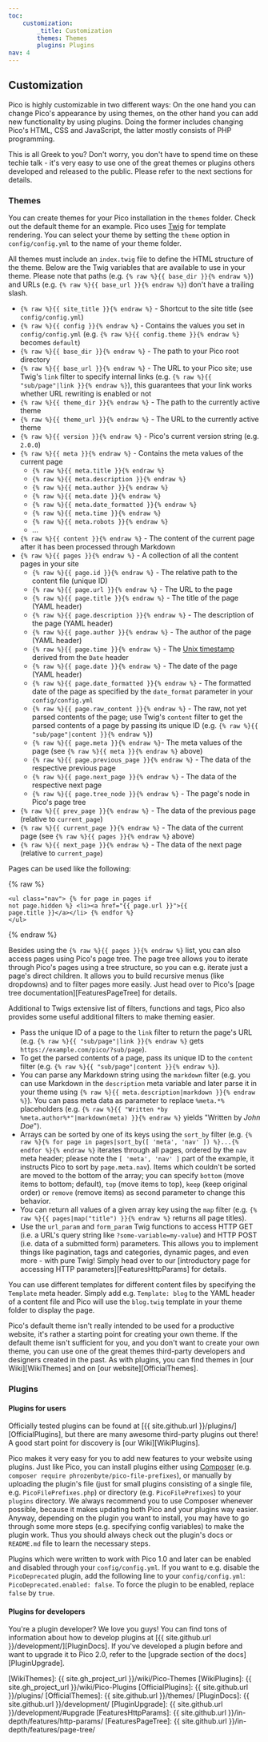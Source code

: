 ```yaml
---
toc:
    customization:
        _title: Customization
        themes: Themes
        plugins: Plugins
nav: 4
---
```


## Customization

Pico is highly customizable in two different ways: On the one hand you can change Pico's appearance by using themes, on the other hand you can add new functionality by using plugins. Doing the former includes changing Pico's HTML, CSS and JavaScript, the latter mostly consists of PHP programming.

This is all Greek to you? Don't worry, you don't have to spend time on these techie talk - it's very easy to use one of the great themes or plugins others developed and released to the public. Please refer to the next sections for details.

### Themes

You can create themes for your Pico installation in the `themes` folder. Check out the default theme for an example. Pico uses [Twig][] for template rendering. You can select your theme by setting the `theme` option in `config/config.yml` to the name of your theme folder.

All themes must include an `index.twig` file to define the HTML structure of the theme. Below are the Twig variables that are available to use in your theme. Please note that paths (e.g. `{% raw %}{{ base_dir }}{% endraw %}`) and URLs (e.g. `{% raw %}{{ base_url }}{% endraw %}`) don't have a trailing slash.

* `{% raw %}{{ site_title }}{% endraw %}` - Shortcut to the site title (see `config/config.yml`)
* `{% raw %}{{ config }}{% endraw %}` - Contains the values you set in `config/config.yml` (e.g. `{% raw %}{{ config.theme }}{% endraw %}` becomes `default`)
* `{% raw %}{{ base_dir }}{% endraw %}` - The path to your Pico root directory
* `{% raw %}{{ base_url }}{% endraw %}` - The URL to your Pico site; use Twig's `link` filter to specify internal links (e.g. `{% raw %}{{ "sub/page"|link }}{% endraw %}`), this guarantees that your link works whether URL rewriting is enabled or not
* `{% raw %}{{ theme_dir }}{% endraw %}` - The path to the currently active theme
* `{% raw %}{{ theme_url }}{% endraw %}` - The URL to the currently active theme
* `{% raw %}{{ version }}{% endraw %}` - Pico's current version string (e.g. `2.0.0`)
* `{% raw %}{{ meta }}{% endraw %}` - Contains the meta values of the current page
    * `{% raw %}{{ meta.title }}{% endraw %}`
    * `{% raw %}{{ meta.description }}{% endraw %}`
    * `{% raw %}{{ meta.author }}{% endraw %}`
    * `{% raw %}{{ meta.date }}{% endraw %}`
    * `{% raw %}{{ meta.date_formatted }}{% endraw %}`
    * `{% raw %}{{ meta.time }}{% endraw %}`
    * `{% raw %}{{ meta.robots }}{% endraw %}`
    * ...
* `{% raw %}{{ content }}{% endraw %}` - The content of the current page after it has been processed through Markdown
* `{% raw %}{{ pages }}{% endraw %}` - A collection of all the content pages in your site
    * `{% raw %}{{ page.id }}{% endraw %}` - The relative path to the content file (unique ID)
    * `{% raw %}{{ page.url }}{% endraw %}` - The URL to the page
    * `{% raw %}{{ page.title }}{% endraw %}` - The title of the page (YAML header)
    * `{% raw %}{{ page.description }}{% endraw %}` - The description of the page (YAML header)
    * `{% raw %}{{ page.author }}{% endraw %}` - The author of the page (YAML header)
    * `{% raw %}{{ page.time }}{% endraw %}` - The [Unix timestamp][UnixTimestamp] derived from the `Date` header
    * `{% raw %}{{ page.date }}{% endraw %}` - The date of the page (YAML header)
    * `{% raw %}{{ page.date_formatted }}{% endraw %}` - The formatted date of the page as specified by the `date_format` parameter in your `config/config.yml`
    * `{% raw %}{{ page.raw_content }}{% endraw %}` - The raw, not yet parsed contents of the page; use Twig's `content` filter to get the parsed contents of a page by passing its unique ID (e.g. `{% raw %}{{ "sub/page"|content }}{% endraw %}`)
    * `{% raw %}{{ page.meta }}{% endraw %}`- The meta values of the page (see `{% raw %}{{ meta }}{% endraw %}` above)
    * `{% raw %}{{ page.previous_page }}{% endraw %}` - The data of the respective previous page
    * `{% raw %}{{ page.next_page }}{% endraw %}` - The data of the respective next page
    * `{% raw %}{{ page.tree_node }}{% endraw %}` - The page's node in Pico's page tree
* `{% raw %}{{ prev_page }}{% endraw %}` - The data of the previous page (relative to `current_page`)
* `{% raw %}{{ current_page }}{% endraw %}` - The data of the current page (see `{% raw %}{{ pages }}{% endraw %}` above)
* `{% raw %}{{ next_page }}{% endraw %}` - The data of the next page (relative to `current_page`)

Pages can be used like the following:

{% raw %}<pre><code>&lt;ul class=&quot;nav&quot;&gt;
    {% for page in pages if not page.hidden %}
        &lt;li&gt;&lt;a href=&quot;{{ page.url }}&quot;&gt;{{ page.title }}&lt;/a&gt;&lt;/li&gt;
    {% endfor %}
&lt;/ul&gt;</code></pre>{% endraw %}

Besides using the `{% raw %}{{ pages }}{% endraw %}` list, you can also access pages using Pico's page tree. The page tree allows you to iterate through Pico's pages using a tree structure, so you can e.g. iterate just a page's direct children. It allows you to build recursive menus (like dropdowns) and to filter pages more easily. Just head over to Pico's [page tree documentation][FeaturesPageTree] for details.

Additional to Twigs extensive list of filters, functions and tags, Pico also provides some useful additional filters to make theming easier.

* Pass the unique ID of a page to the `link` filter to return the page's URL (e.g. `{% raw %}{{ "sub/page"|link }}{% endraw %}` gets `https://example.com/pico/?sub/page`).
* To get the parsed contents of a page, pass its unique ID to the `content` filter (e.g. `{% raw %}{{ "sub/page"|content }}{% endraw %}`).
* You can parse any Markdown string using the `markdown` filter (e.g. you can use Markdown in the `description` meta variable and later parse it in your theme using `{% raw %}{{ meta.description|markdown }}{% endraw %}`). You can pass meta data as parameter to replace `%meta.*%` placeholders (e.g. `{% raw %}{{ "Written *by %meta.author%*"|markdown(meta) }}{% endraw %}` yields "Written by *John Doe*").
* Arrays can be sorted by one of its keys using the `sort_by` filter (e.g. `{% raw %}{% for page in pages|sort_by([ 'meta', 'nav' ]) %}...{% endfor %}{% endraw %}` iterates through all pages, ordered by the `nav` meta header; please note the `[ 'meta', 'nav' ]` part of the example, it instructs Pico to sort by `page.meta.nav`). Items which couldn't be sorted are moved to the bottom of the array; you can specify `bottom` (move items to bottom; default), `top` (move items to top), `keep` (keep original order) or `remove` (remove items) as second parameter to change this behavior.
* You can return all values of a given array key using the `map` filter (e.g. `{% raw %}{{ pages|map("title") }}{% endraw %}` returns all page titles).
* Use the `url_param` and `form_param` Twig functions to access HTTP GET (i.e. a URL's query string like `?some-variable=my-value`) and HTTP POST (i.e. data of a submitted form) parameters. This allows you to implement things like pagination, tags and categories, dynamic pages, and even more - with pure Twig! Simply head over to our [introductory page for accessing HTTP parameters][FeaturesHttpParams] for details.

You can use different templates for different content files by specifying the `Template` meta header. Simply add e.g. `Template: blog` to the YAML header of a content file and Pico will use the `blog.twig` template in your theme folder to display the page.

Pico's default theme isn't really intended to be used for a productive website, it's rather a starting point for creating your own theme. If the default theme isn't sufficient for you, and you don't want to create your own theme, you can use one of the great themes third-party developers and designers created in the past. As with plugins, you can find themes in [our Wiki][WikiThemes] and on [our website][OfficialThemes].

### Plugins

#### Plugins for users

Officially tested plugins can be found at [{{ site.github.url }}/plugins/][OfficialPlugins], but there are many awesome third-party plugins out there! A good start point for discovery is [our Wiki][WikiPlugins].

Pico makes it very easy for you to add new features to your website using plugins. Just like Pico, you can install plugins either using [Composer][] (e.g. `composer require phrozenbyte/pico-file-prefixes`), or manually by uploading the plugin's file (just for small plugins consisting of a single file, e.g. `PicoFilePrefixes.php`) or directory (e.g. `PicoFilePrefixes`) to your `plugins` directory. We always recommend you to use Composer whenever possible, because it makes updating both Pico and your plugins way easier. Anyway, depending on the plugin you want to install, you may have to go through some more steps (e.g. specifying config variables) to make the plugin work. Thus you should always check out the plugin's docs or `README.md` file to learn the necessary steps.

Plugins which were written to work with Pico 1.0 and later can be enabled and disabled through your `config/config.yml`. If you want to e.g. disable the `PicoDeprecated` plugin, add the following line to your `config/config.yml`: `PicoDeprecated.enabled: false`. To force the plugin to be enabled, replace `false` by `true`.

#### Plugins for developers

You're a plugin developer? We love you guys! You can find tons of information about how to develop plugins at [{{ site.github.url }}/development/][PluginDocs]. If you've developed a plugin before and want to upgrade it to Pico 2.0, refer to the [upgrade section of the docs][PluginUpgrade].

[Twig]: https://twig.sensiolabs.org/documentation
[UnixTimestamp]: https://en.wikipedia.org/wiki/Unix_timestamp
[Composer]: https://getcomposer.org/
[WikiThemes]: {{ site.gh_project_url }}/wiki/Pico-Themes
[WikiPlugins]: {{ site.gh_project_url }}/wiki/Pico-Plugins
[OfficialPlugins]: {{ site.github.url }}/plugins/
[OfficialThemes]: {{ site.github.url }}/themes/
[PluginDocs]: {{ site.github.url }}/development/
[PluginUpgrade]: {{ site.github.url }}/development/#upgrade
[FeaturesHttpParams]: {{ site.github.url }}/in-depth/features/http-params/
[FeaturesPageTree]: {{ site.github.url }}/in-depth/features/page-tree/
